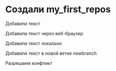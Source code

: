 # Создали my_first_repos

Добавили текст

Добавили текст через веб-браузер

Добавили текст локально 

Добавили текст в новой ветке newbranch

Разрешаем конфликт
